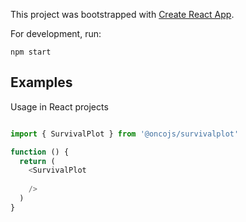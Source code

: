 This project was bootstrapped with [Create React App](https://github.com/facebookincubator/create-react-app).


For development, run:

```
npm start
```

## Examples

Usage in React projects

```js

import { SurvivalPlot } from '@oncojs/survivalplot'

function () {
  return (
    <SurvivalPlot
      
    />
  )
}

```